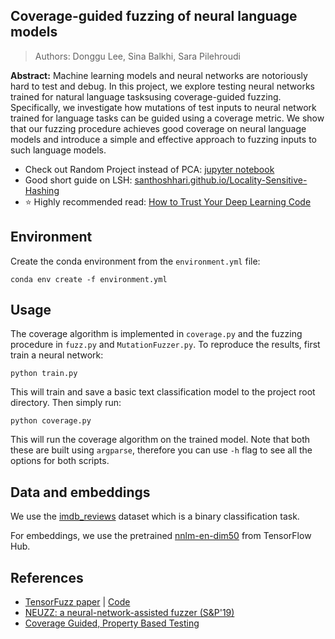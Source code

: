 ## Coverage-guided fuzzing of neural language models
> Authors: Donggu Lee, Sina Balkhi, Sara Pilehroudi

**Abstract:** Machine learning models and neural networks are notoriously hard to test and debug. In this project, we explore testing neural networks trained for natural language tasksusing coverage-guided fuzzing. Specifically, we investigate how mutations of test inputs to neural network trained for language tasks can be guided using a coverage metric. We show that our fuzzing procedure achieves good coverage on neural language models and introduce a simple and effective approach to fuzzing inputs to such language models.

- Check out Random Project instead of PCA: [jupyter notebook](https://nbviewer.jupyter.org/github/lindarliu/blog/blob/master/Random%20Projection%20and%20its%20application.ipynb)
- Good short guide on LSH: [santhoshhari.github.io/Locality-Sensitive-Hashing](https://santhoshhari.github.io/Locality-Sensitive-Hashing/)
- :star: Highly recommended read: [How to Trust Your Deep Learning Code](https://krokotsch.eu/cleancode/2020/08/11/Unit-Tests-for-Deep-Learning.html)

## Environment

Create the conda environment from the `environment.yml` file:

```shell
conda env create -f environment.yml
```

## Usage

The coverage algorithm is implemented in `coverage.py` and the fuzzing procedure in `fuzz.py` and `MutationFuzzer.py`. To reproduce the results, first train a neural network:

```shell
python train.py
```

This will train and save a basic text classification model to the project root directory. Then simply run:

```shell
python coverage.py
```

This will run the coverage algorithm on the trained model. Note that both these are built using `argparse`, therefore you can use `-h` flag to see all the options for both scripts.

## Data and embeddings

We use the [imdb_reviews](https://www.tensorflow.org/datasets/catalog/imdb_reviews) dataset which is a binary classification task.

For embeddings, we use the pretrained [nnlm-en-dim50](https://tfhub.dev/google/nnlm-en-dim50/2) from TensorFlow Hub.



## References

- [TensorFuzz paper](http://proceedings.mlr.press/v97/odena19a/odena19a.pdf) | [Code](https://github.com/brain-research/tensorfuzz)
- [NEUZZ: a neural-network-assisted fuzzer (S&P'19)](https://github.com/Dongdongshe/neuzz)
- [Coverage Guided, Property Based Testing](https://www.cs.umd.edu/~mwh/papers/fuzzchick-draft.pdf)

